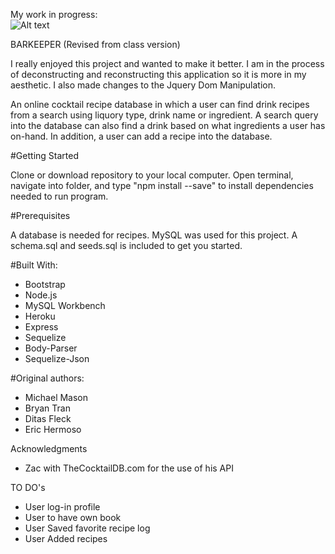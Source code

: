 
My work in progress:  
![Alt text](https://s1.postimg.org/8stk7uqpyn/The_Bar_Keeper.png)


BARKEEPER (Revised from class version)

I really enjoyed this project and wanted to make it better.  I am in the process of deconstructing and reconstructing this application so it is more in my aesthetic.  I also made changes to the Jquery Dom Manipulation.



An online cocktail recipe database in which a user can find drink recipes from a search using liquory type, drink name or ingredient.
A search query into the database can also find a drink based on what ingredients a user has on-hand.  In addition, a user can add a recipe into the database.

#Getting Started

Clone or download repository to your local computer.  Open terminal, navigate into folder, and type  "npm install --save" to install dependencies needed to run program.

#Prerequisites

A database is needed for recipes.  MySQL was used for this project.
A schema.sql and seeds.sql is included to get you started.


#Built With:

- Bootstrap
- Node.js
- MySQL Workbench
- Heroku
- Express
- Sequelize
- Body-Parser
- Sequelize-Json

#Original authors:
- Michael Mason
- Bryan Tran
- Ditas Fleck  
- Eric Hermoso


Acknowledgments
- Zac with TheCocktailDB.com for the use of his API


TO DO's
- User log-in profile
- User to have own book
- User Saved favorite recipe log
- User Added recipes


